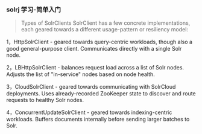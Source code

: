 

### solrj 学习-简单入门
>Types of SolrClients
SolrClient has a few concrete implementations, each geared towards a different usage-pattern or resiliency model:

1，HttpSolrClient - geared towards query-centric workloads, though also a good general-purpose client. Communicates directly with a single Solr node.

2，LBHttpSolrClient - balances request load across a list of Solr nodes. Adjusts the list of "in-service" nodes based on node health.

3，CloudSolrClient - geared towards communicating with SolrCloud deployments. Uses already-recorded ZooKeeper state to discover and route requests to healthy Solr nodes.

4，ConcurrentUpdateSolrClient - geared towards indexing-centric workloads. Buffers documents internally before sending larger batches to Solr.